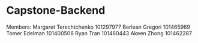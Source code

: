 # Capstone-Backend

Members:
Margaret Terechtchenko 101297977
Berlean Gregori 101465969
Tomer Edelman 101400506
Ryan Tran 101460443
Akeen Zhong 101462287
